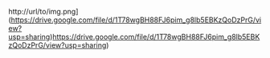 http://url/to/img.png](https://drive.google.com/file/d/1T78wgBH88FJ6pim_g8lb5EBKzQoDzPrG/view?usp=sharing)https://drive.google.com/file/d/1T78wgBH88FJ6pim_g8lb5EBKzQoDzPrG/view?usp=sharing)

